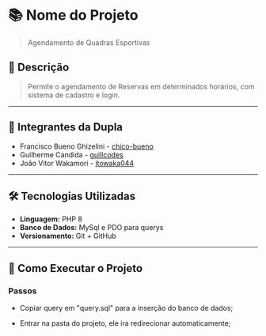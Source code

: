 
# 📚 Nome do Projeto

> Agendamento de Quadras Esportivas

## 🧾 Descrição

> Permite o agendamento de Reservas em determinados horários, com sistema de cadastro e login.

---

## 👥 Integrantes da Dupla

- Francisco Bueno Ghizelini - [chico-bueno](https://github.com/chico-bueno)
- Guilherme Candida - [guillcodes](https://github.com/guillcodes)
-  João Vitor Wakamori - [itowaka044](https://github.com/itowaka044)

---

## 🛠️ Tecnologias Utilizadas

- **Linguagem:** PHP 8
- **Banco de Dados:** MySql e PDO para querys
- **Versionamento:** Git + GitHub

---

## 🚀 Como Executar o Projeto

### Passos

- Copiar query em "query.sql" para a inserção do banco de dados;
  
- Entrar na pasta do projeto, ele ira redirecionar automaticamente;

